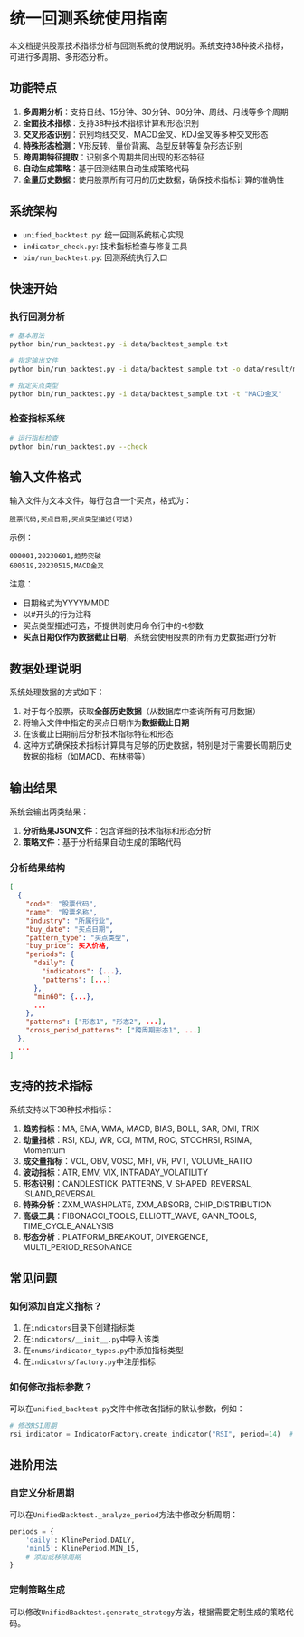 # 统一回测系统使用指南

本文档提供股票技术指标分析与回测系统的使用说明。系统支持38种技术指标，可进行多周期、多形态分析。

## 功能特点

1. **多周期分析**：支持日线、15分钟、30分钟、60分钟、周线、月线等多个周期
2. **全面技术指标**：支持38种技术指标计算和形态识别
3. **交叉形态识别**：识别均线交叉、MACD金叉、KDJ金叉等多种交叉形态
4. **特殊形态检测**：V形反转、量价背离、岛型反转等复杂形态识别
5. **跨周期特征提取**：识别多个周期共同出现的形态特征
6. **自动生成策略**：基于回测结果自动生成策略代码
7. **全量历史数据**：使用股票所有可用的历史数据，确保技术指标计算的准确性

## 系统架构

- `unified_backtest.py`: 统一回测系统核心实现
- `indicator_check.py`: 技术指标检查与修复工具
- `bin/run_backtest.py`: 回测系统执行入口

## 快速开始

### 执行回测分析

```bash
# 基本用法
python bin/run_backtest.py -i data/backtest_sample.txt

# 指定输出文件
python bin/run_backtest.py -i data/backtest_sample.txt -o data/result/my_result.json

# 指定买点类型
python bin/run_backtest.py -i data/backtest_sample.txt -t "MACD金叉"
```

### 检查指标系统

```bash
# 运行指标检查
python bin/run_backtest.py --check
```

## 输入文件格式

输入文件为文本文件，每行包含一个买点，格式为：
```
股票代码,买点日期,买点类型描述(可选)
```

示例：
```
000001,20230601,趋势突破
600519,20230515,MACD金叉
```

注意：
- 日期格式为YYYYMMDD
- 以#开头的行为注释
- 买点类型描述可选，不提供则使用命令行中的-t参数
- **买点日期仅作为数据截止日期**，系统会使用股票的所有历史数据进行分析

## 数据处理说明

系统处理数据的方式如下：
1. 对于每个股票，获取**全部历史数据**（从数据库中查询所有可用数据）
2. 将输入文件中指定的买点日期作为**数据截止日期**
3. 在该截止日期前后分析技术指标特征和形态
4. 这种方式确保技术指标计算具有足够的历史数据，特别是对于需要长周期历史数据的指标（如MACD、布林带等）

## 输出结果

系统会输出两类结果：
1. **分析结果JSON文件**：包含详细的技术指标和形态分析
2. **策略文件**：基于分析结果自动生成的策略代码

### 分析结果结构

```json
[
  {
    "code": "股票代码",
    "name": "股票名称",
    "industry": "所属行业",
    "buy_date": "买点日期",
    "pattern_type": "买点类型",
    "buy_price": 买入价格,
    "periods": {
      "daily": {
        "indicators": {...},
        "patterns": [...]
      },
      "min60": {...},
      ...
    },
    "patterns": ["形态1", "形态2", ...],
    "cross_period_patterns": ["跨周期形态1", ...]
  },
  ...
]
```

## 支持的技术指标

系统支持以下38种技术指标：

1. **趋势指标**：MA, EMA, WMA, MACD, BIAS, BOLL, SAR, DMI, TRIX
2. **动量指标**：RSI, KDJ, WR, CCI, MTM, ROC, STOCHRSI, RSIMA, Momentum
3. **成交量指标**：VOL, OBV, VOSC, MFI, VR, PVT, VOLUME_RATIO
4. **波动指标**：ATR, EMV, VIX, INTRADAY_VOLATILITY
5. **形态识别**：CANDLESTICK_PATTERNS, V_SHAPED_REVERSAL, ISLAND_REVERSAL
6. **特殊分析**：ZXM_WASHPLATE, ZXM_ABSORB, CHIP_DISTRIBUTION
7. **高级工具**：FIBONACCI_TOOLS, ELLIOTT_WAVE, GANN_TOOLS, TIME_CYCLE_ANALYSIS
8. **形态分析**：PLATFORM_BREAKOUT, DIVERGENCE, MULTI_PERIOD_RESONANCE

## 常见问题

### 如何添加自定义指标？

1. 在`indicators`目录下创建指标类
2. 在`indicators/__init__.py`中导入该类
3. 在`enums/indicator_types.py`中添加指标类型
4. 在`indicators/factory.py`中注册指标

### 如何修改指标参数？

可以在`unified_backtest.py`文件中修改各指标的默认参数，例如：

```python
# 修改RSI周期
rsi_indicator = IndicatorFactory.create_indicator("RSI", period=14)  # 默认值为14
```

## 进阶用法

### 自定义分析周期

可以在`UnifiedBacktest._analyze_period`方法中修改分析周期：

```python
periods = {
    'daily': KlinePeriod.DAILY,
    'min15': KlinePeriod.MIN_15,
    # 添加或移除周期
}
```

### 定制策略生成

可以修改`UnifiedBacktest.generate_strategy`方法，根据需要定制生成的策略代码。 